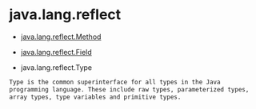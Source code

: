 # java.lang.reflect

* [java.lang.reflect.Method]()
* [java.lang.reflect.Field]()

* java.lang.reflect.Type
```md
Type is the common superinterface for all types in the Java
programming language. These include raw types, parameterized types,
array types, type variables and primitive types.
```